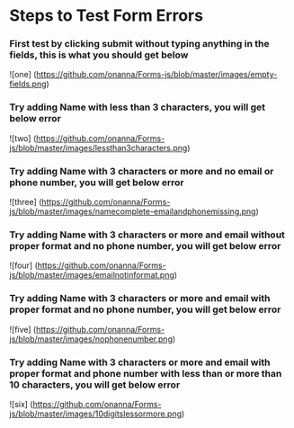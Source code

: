 # Steps to Test Form Errors

### First test by clicking submit without typing anything in the fields, this is what you should get below
![one] (https://github.com/onanna/Forms-js/blob/master/images/empty-fields.png)


### Try adding Name with less than 3 characters, you will get below error
![two] (https://github.com/onanna/Forms-js/blob/master/images/lessthan3characters.png)


### Try adding Name with  3 characters or more and no email or phone number, you will get below error
![three] (https://github.com/onanna/Forms-js/blob/master/images/namecomplete-emailandphonemissing.png)


### Try adding Name with  3 characters or more and email without proper format and no phone number, you will get below error
![four] (https://github.com/onanna/Forms-js/blob/master/images/emailnotinformat.png)


### Try adding Name with  3 characters or more and email with proper format and no phone number, you will get below error
![five] (https://github.com/onanna/Forms-js/blob/master/images/nophonenumber.png)


### Try adding Name with  3 characters or more and email with proper format and phone number with less than or more than 10 characters, you will get below error
![six] (https://github.com/onanna/Forms-js/blob/master/images/10digitslessormore.png)

